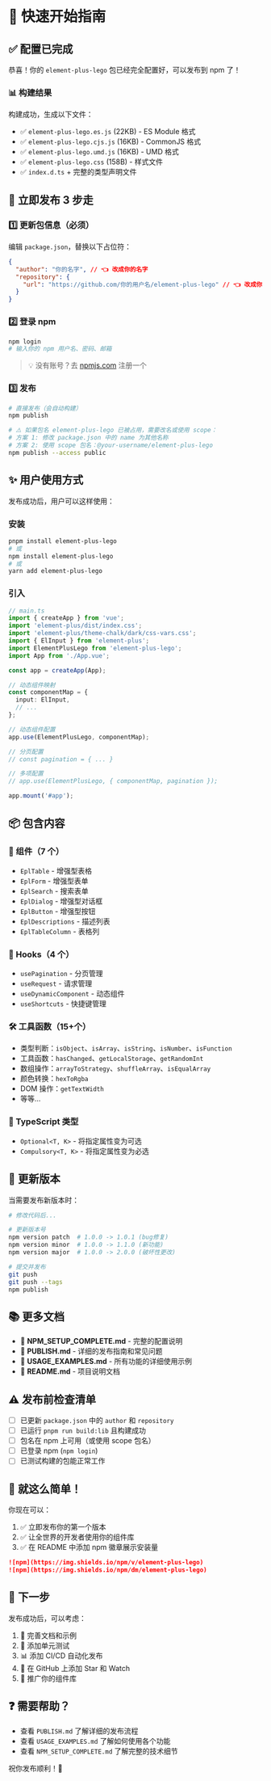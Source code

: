 # 🚀 快速开始指南

## ✅ 配置已完成

恭喜！你的 `element-plus-lego` 包已经完全配置好，可以发布到 npm 了！

### 📊 构建结果

构建成功，生成以下文件：

- ✅ `element-plus-lego.es.js` (22KB) - ES Module 格式
- ✅ `element-plus-lego.cjs.js` (16KB) - CommonJS 格式
- ✅ `element-plus-lego.umd.js` (16KB) - UMD 格式
- ✅ `element-plus-lego.css` (158B) - 样式文件
- ✅ `index.d.ts` + 完整的类型声明文件

## 🎯 立即发布 3 步走

### 1️⃣ 更新包信息（必须）

编辑 `package.json`，替换以下占位符：

```json
{
  "author": "你的名字", // 👈 改成你的名字
  "repository": {
    "url": "https://github.com/你的用户名/element-plus-lego" // 👈 改成你的 GitHub 地址
  }
}
```

### 2️⃣ 登录 npm

```bash
npm login
# 输入你的 npm 用户名、密码、邮箱
```

> 💡 没有账号？去 [npmjs.com](https://www.npmjs.com/) 注册一个

### 3️⃣ 发布

```bash
# 直接发布（会自动构建）
npm publish

# ⚠️ 如果包名 element-plus-lego 已被占用，需要改名或使用 scope：
# 方案 1: 修改 package.json 中的 name 为其他名称
# 方案 2: 使用 scope 包名：@your-username/element-plus-lego
npm publish --access public
```

## ✨ 用户使用方式

发布成功后，用户可以这样使用：

### 安装

```bash
pnpm install element-plus-lego
# 或
npm install element-plus-lego
# 或
yarn add element-plus-lego
```

### 引入

```typescript
// main.ts
import { createApp } from 'vue';
import 'element-plus/dist/index.css';
import 'element-plus/theme-chalk/dark/css-vars.css';
import { ElInput } from 'element-plus';
import ElementPlusLego from 'element-plus-lego';
import App from './App.vue';

const app = createApp(App);

// 动态组件映射
const componentMap = {
  input: ElInput,
  // ...
};

// 动态组件配置
app.use(ElementPlusLego, componentMap);

// 分页配置
// const pagination = { ... }

// 多项配置
// app.use(ElementPlusLego, { componentMap, pagination });

app.mount('#app');
```

## 📦 包含内容

### 🧩 组件（7 个）

- `EplTable` - 增强型表格
- `EplForm` - 增强型表单
- `EplSearch` - 搜索表单
- `EplDialog` - 增强型对话框
- `EplButton` - 增强型按钮
- `EplDescriptions` - 描述列表
- `EplTableColumn` - 表格列

### 🎣 Hooks（4 个）

- `usePagination` - 分页管理
- `useRequest` - 请求管理
- `useDynamicComponent` - 动态组件
- `useShortcuts` - 快捷键管理

### 🛠️ 工具函数（15+个）

- 类型判断：`isObject`、`isArray`、`isString`、`isNumber`、`isFunction`
- 工具函数：`hasChanged`、`getLocalStorage`、`getRandomInt`
- 数组操作：`arrayToStrategy`、`shuffleArray`、`isEqualArray`
- 颜色转换：`hexToRgba`
- DOM 操作：`getTextWidth`
- 等等...

### 📘 TypeScript 类型

- `Optional<T, K>` - 将指定属性变为可选
- `Compulsory<T, K>` - 将指定属性变为必选

## 🔄 更新版本

当需要发布新版本时：

```bash
# 修改代码后...

# 更新版本号
npm version patch  # 1.0.0 -> 1.0.1 (bug修复)
npm version minor  # 1.0.0 -> 1.1.0 (新功能)
npm version major  # 1.0.0 -> 2.0.0 (破坏性更改)

# 提交并发布
git push
git push --tags
npm publish
```

## 📚 更多文档

- 📖 **NPM_SETUP_COMPLETE.md** - 完整的配置说明
- 📖 **PUBLISH.md** - 详细的发布指南和常见问题
- 📖 **USAGE_EXAMPLES.md** - 所有功能的详细使用示例
- 📖 **README.md** - 项目说明文档

## ⚠️ 发布前检查清单

- [ ] 已更新 `package.json` 中的 `author` 和 `repository`
- [ ] 已运行 `pnpm run build:lib` 且构建成功
- [ ] 包名在 npm 上可用（或使用 scope 包名）
- [ ] 已登录 npm (`npm login`)
- [ ] 已测试构建的包能正常工作

## 🎉 就这么简单！

你现在可以：

1. ✅ 立即发布你的第一个版本
2. ✅ 让全世界的开发者使用你的组件库
3. ✅ 在 README 中添加 npm 徽章展示安装量

```markdown
![npm](https://img.shields.io/npm/v/element-plus-lego)
![npm](https://img.shields.io/npm/dm/element-plus-lego)
```

## 💪 下一步

发布成功后，可以考虑：

1. 📝 完善文档和示例
2. 🧪 添加单元测试
3. 📊 添加 CI/CD 自动化发布
4. 🌟 在 GitHub 上添加 Star 和 Watch
5. 🚀 推广你的组件库

## ❓ 需要帮助？

- 查看 `PUBLISH.md` 了解详细的发布流程
- 查看 `USAGE_EXAMPLES.md` 了解如何使用各个功能
- 查看 `NPM_SETUP_COMPLETE.md` 了解完整的技术细节

祝你发布顺利！🎊
